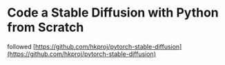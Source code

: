 # Code a Stable Diffusion with Python from Scratch

followed [https://github.com/hkproj/pytorch-stable-diffusion](https://github.com/hkproj/pytorch-stable-diffusion)
